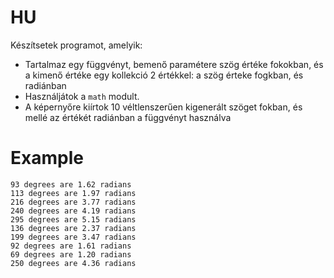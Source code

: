 # HU
Készítsetek programot, amelyik: 
- Tartalmaz egy függvényt, bemenő paramétere szög értéke fokokban, és a kimenő értéke egy kollekció 2 értékkel: a szög érteke fogkban, és radiánban
- Használjátok a `math` modult.
- A képernyőre kiírtok 10 véltlenszerűen kigenerált szöget fokban, és mellé az értékét radiánban a függvényt használva
  
# Example
```
93 degrees are 1.62 radians
113 degrees are 1.97 radians
216 degrees are 3.77 radians
240 degrees are 4.19 radians
295 degrees are 5.15 radians
136 degrees are 2.37 radians
199 degrees are 3.47 radians
92 degrees are 1.61 radians
69 degrees are 1.20 radians
250 degrees are 4.36 radians
```